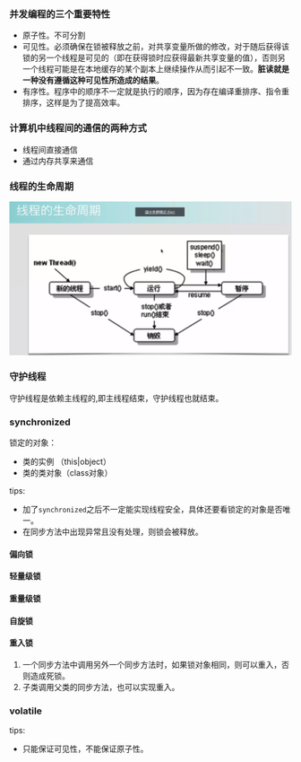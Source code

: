 ### 并发编程的三个重要特性

- 原子性。不可分割
- 可见性。必须确保在锁被释放之前，对共享变量所做的修改，对于随后获得该锁的另一个线程是可见的（即在获得锁时应获得最新共享变量的值），否则另一个线程可能是在本地缓存的某个副本上继续操作从而引起不一致。**脏读就是一种没有遵循这种可见性所造成的结果**。
- 有序性。程序中的顺序不一定就是执行的顺序，因为存在编译重排序、指令重排序，这样是为了提高效率。



### 计算机中线程间的通信的两种方式

- 线程间直接通信
- 通过内存共享来通信



### 线程的生命周期

![1544755310886](assets/1544755310886.png)

### 守护线程

守护线程是依赖主线程的,即主线程结束，守护线程也就结束。



### synchronized

锁定的对象：

- 类的实例 （this|object）
- 类的类对象（class对象）

tips:

- 加了`synchronized`之后不一定能实现线程安全，具体还要看锁定的对象是否唯一。
- 在同步方法中出现异常且没有处理，则锁会被释放。

#### 偏向锁

#### 轻量级锁

#### 重量级锁

#### 自旋锁

#### 重入锁

1. 一个同步方法中调用另外一个同步方法时，如果锁对象相同，则可以重入，否则造成死锁。
2. 子类调用父类的同步方法，也可以实现重入。



### volatile

tips:

- 只能保证可见性，不能保证原子性。